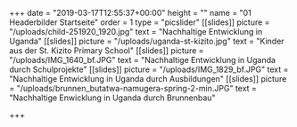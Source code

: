 +++
date = "2019-03-17T12:55:37+00:00"
height = ""
name = "01 Headerbilder Startseite"
order = 1
type = "picslider"
[[slides]]
picture = "/uploads/child-251920_1920.jpg"
text = "Nachhaltige Entwicklung in Uganda"
[[slides]]
picture = "/uploads/uganda-st-kizito.jpg"
text = "Kinder aus der St. Kizito Primary School"
[[slides]]
picture = "/uploads/IMG_1640_bf.JPG"
text = "Nachhaltige Entwicklung in Uganda durch Schulprojekte"
[[slides]]
picture = "/uploads/IMG_1829_bf.JPG"
text = "Nachhaltige Entwicklung in Uganda durch Ausbildungen"
[[slides]]
picture = "/uploads/brunnen_butatwa-namugera-spring-2-min.JPG"
text = "Nachhaltige Enwicklung in Uganda durch Brunnenbau"

+++

